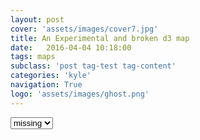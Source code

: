 ```yaml
---
layout: post
cover: 'assets/images/cover7.jpg'
title: An Experimental and broken d3 map
date:   2016-04-04 10:18:00
tags: maps
subclass: 'post tag-test tag-content'
categories: 'kyle'
navigation: True
logo: 'assets/images/ghost.png'
---
```

<script type="text/javascript" src="my_layer.json"></script>
<script type="text/javascript" src="http://d3js.org/d3.v3.min.js"></script>
<script type="text/javascript" src="http://d3js.org/queue.v1.min.js"></script>
<script type="text/javascript" src="http://d3js.org/topojson.v0.min.js"></script>
<select id = "opts">
<option value="gap">gap</option>
<option value="missing" selected="selected">missing</option>

<style>


.map {
  position: relative;
  overflow: hidden;
}
.layer {
  position: absolute;
}
.tile {
  pointer-events: none;
  position: absolute;
  width: 256px;
  height: 256px;
}
.info {
  position: absolute;
  bottom: 10px;
  left: 10px;
}
.legend {
	text-align: left;
	line-height: 18px;
	color: #555;
}
.legend i {
	width: 18px;
	height: 18px;
	float: left;
	margin-right: 8px;
	opacity: 0.7;
}
div.tooltip {   
  position: absolute;           
  text-align: center;           
  width: 150px;                  
  height: 25px;                 
  padding: 2px;             
  font-size: 10px;     
  background: #FFFFE0;
  border: 1px;      
  border-radius: 8px;           
  pointer-events: none;         
}   
</style>

<div id="example"></div>
<script src="//d3js.org/d3.v3.min.js"></script>
<script src="../d3.geo.tile.min.js"></script>
<script>

var width = Math.max( document.getElementById('example').offsetWidth),
    height = Math.min(500, window.innerHeight),
    prefix = prefixMatch(["webkit", "ms", "Moz", "O"]);

var tile = d3.geo.tile()
    .size([width, height]);

var projection = d3.geo.mercator()
    .scale((1 << 20) / 2 / Math.PI)
    .translate([width / 2, height / 2]);

var center = projection([-122.3321, 47.6062]);

var path = d3.geo.path()
    .projection(projection);


var zoom = d3.behavior.zoom()
    .scale(projection.scale() * 2 * Math.PI)
    .scaleExtent([1 << 9, 1 << 23])
    .translate([width - center[0], height - center[1]])
    .on("zoom", zoomed);


var svg = d3.select("div#example").append("svg")
    .attr("width", width)
    .attr("height", height);

var raster = svg.append("g");

var vector = svg.selectAll("path");
svg.call(zoom);
zoomed();
function zoomed() {
  var tiles = tile
      .scale(zoom.scale())
      .translate(zoom.translate())
      ();

  projection
      .scale(zoom.scale() / 2 / Math.PI)
      .translate(zoom.translate());


	svg.selectAll("path").attr("d", path)
	 .attr("fill","#666666")
	 .attr("opacity",0.5);

  var image = raster
      .attr("transform", "scale(" + tiles.scale + ")translate(" + tiles.translate + ")")
    .selectAll("image")
      .data(tiles, function(d) { return d; });

  image.exit()
      .remove();

  image.enter().append("image")

      .attr("xlink:href", function(d) { return  "http://server.arcgisonline.com/ArcGIS/rest/services/Canvas/World_Light_Gray_Base/MapServer/tile/" + d[2] + "/" + d[1] + "/" + d[0]; })
      .attr("width", 1)
      .attr("height", 1)
      .attr("x", function(d) { return d[0]; })
      .attr("y", function(d) { return d[1]; });
}


//Load in GeoJSON data


		//Bind data and create one path per GeoJSON feature
function draw_map(stuff){
		vector
			 .data(schoolData.features)
			 .enter()
			 .append("path")
			 .attr("d", path)
			 .style("fill",function (d,i) { return getColor(d.properties[stuff]) })
			 .style("stroke",function (d,i) { return getBorderColor(d.properties.missing) })
			 .style("stroke-width", 5)
			 .style("stroke-dasharray", 3)
			 .attr("opacity",0.7);


}
draw_map('gap')

function prefixMatch(p) {
  var i = -1, n = p.length, s = document.body.style;
  while (++i < n) if (p[i] + "Transform" in s) return "-" + p[i].toLowerCase() + "-";
  return "";
}


// handle on click event
d3.select('#opts')
  .on('change', function() {
    draw_map(d3.select(this).property('value'));
});

// get color depending on population density value
function getColor(d) {
 return d > 60 ? '#800026' :
        d > 50  ? '#BD0026' :
        d > 40  ? '#E31A1C' :
        d > 30  ? '#FC4E2A' :
        d > 20   ? '#FD8D3C' :
        d > 10   ? '#FEB24C' :
        d > 5   ? '#FED976' :
                   '#FFEDA0';
}

// get border based on which is misisng
function getBorderColor(d) {
 return d == 'white' ? 'white':
        d == 'black' ? 'black':
        d == 'none'  ? 'gray':
                        'gray';
}
</script>
